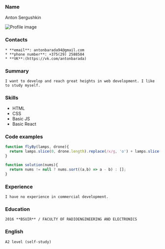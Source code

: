 ### Name 
   Anton Sergushkin 

![Profile image](https://avatars0.githubusercontent.com/u/62419919?s=400&u=75baf60b05318dd35b3f58f85fff262300290eb1&v=4)

### Contacts
    * **email**: antonbarada94@gmail.com
    * **phone number**: +375(29) 2588584
    * **VK**:(https://vk.com/antonbarada)

### Summary
    I want to develop and reach great heights in web development. I like to study myself.

### Skills
   * HTML
   * CSS
   * Basic JS
   * Basic React

### Code examples
``` javascript
function flyBy(lamps, drone){
  return lamps.slice(0, drone.length).replace(/x/g, 'o') + lamps.slice(drone.length)
}

function solution(nums){
  return nums != null ? nums.sort((a,b) => a - b) : []; 
}
```
### Experience  
    I have no experience in commercial development.

### Education
    2016 **BSUIR** / FACULTY OF RADIOENGINEERING AND ELECTRONICS

### English
    A2 level (self-study)
